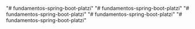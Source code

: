 "# fundamentos-spring-boot-platzi" 
"# fundamentos-spring-boot-platzi" 
"# fundamentos-spring-boot-platzi" 
"# fundamentos-spring-boot-platzi" 
"# fundamentos-spring-boot-platzi" 
